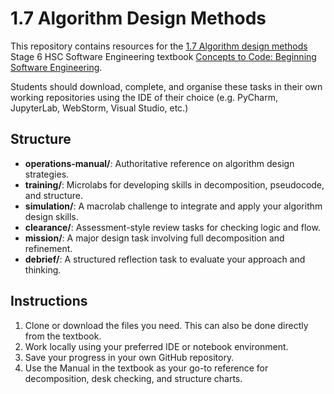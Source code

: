 # 1.7 Algorithm Design Methods

This repository contains resources for the [1.7 Algorithm design methods](https://conceptstocode.apolloacademy.au/1.7-algorithm-design-methods) Stage 6 HSC Software Engineering textbook [Concepts to Code: Beginning Software Engineering](https://conceptstocode.apolloacademy.au/). 

Students should download, complete, and organise these tasks in their own working repositories using the IDE of their choice (e.g. PyCharm, JupyterLab, WebStorm, Visual Studio, etc.)

## Structure

- **operations-manual/**: Authoritative reference on algorithm design strategies.
- **training/**: Microlabs for developing skills in decomposition, pseudocode, and structure.
- **simulation/**: A macrolab challenge to integrate and apply your algorithm design skills.
- **clearance/**: Assessment-style review tasks for checking logic and flow.
- **mission/**: A major design task involving full decomposition and refinement.
- **debrief/**: A structured reflection task to evaluate your approach and thinking.

## Instructions

1. Clone or download the files you need. This can also be done directly from the textbook.
2. Work locally using your preferred IDE or notebook environment.
3. Save your progress in your own GitHub repository.
4. Use the Manual in the textbook as your go-to reference for decomposition, desk checking, and structure charts.
